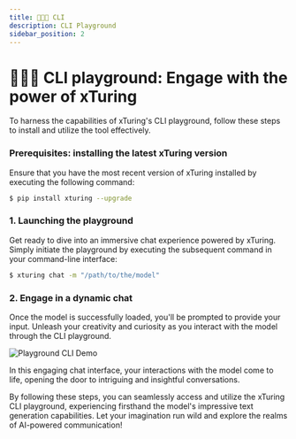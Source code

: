 ```yaml
---
title: 🧑🏻‍💻 CLI
description: CLI Playground
sidebar_position: 2
---
```


# 🧑🏻‍💻 CLI playground: Engage with the power of xTuring
To harness the capabilities of xTuring's CLI playground, follow these steps to install and utilize the tool effectively.

### Prerequisites: installing the latest xTuring version
Ensure that you have the most recent version of xTuring installed by executing the following command:

<!-- Be sure to have the latest version of xturing installed: -->

```sh
$ pip install xturing --upgrade
```

<!-- ### 1. Launch the playground -->
### 1. Launching the playground
Get ready to dive into an immersive chat experience powered by xTuring. Simply initiate the playground by executing the subsequent command in your command-line interface:

<!-- From the CLI run the following command to start the chat: -->

```sh
$ xturing chat -m "/path/to/the/model"
```

<!-- ### 2. Chat -->

### 2. Engage in a dynamic chat
Once the model is successfully loaded, you'll be prompted to provide your input. Unleash your creativity and curiosity as you interact with the model through the CLI playground.

<!-- If the model loads successfully you will be then asked to enter your prompt. -->

![Playground CLI Demo](/img/playground/cli-playground.gif)

In this engaging chat interface, your interactions with the model come to life, opening the door to intriguing and insightful conversations.

By following these steps, you can seamlessly access and utilize the xTuring CLI playground, experiencing firsthand the model's impressive text generation capabilities. Let your imagination run wild and explore the realms of AI-powered communication!